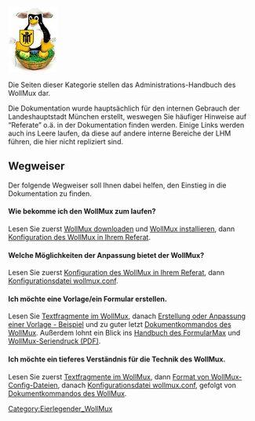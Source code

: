 ![Eierlegender WollMux](100px-Wollmux.jpg "Eierlegender WollMux")

Die Seiten dieser Kategorie stellen das Administrations-Handbuch des WollMux dar.

Die Dokumentation wurde hauptsächlich für den internen Gebrauch der Landeshauptstadt München erstellt, weswegen Sie häufiger Hinweise auf “Referate” o.ä. in der Dokumentation finden werden. Einige Links werden auch ins Leere laufen, da diese auf andere interne Bereiche der LHM führen, die hier nicht repliziert sind.

Wegweiser
---------

Der folgende Wegweiser soll Ihnen dabei helfen, den Einstieg in die Dokumentation zu finden.

#### Wie bekomme ich den WollMux zum laufen?

Lesen Sie zuerst [WollMux downloaden](../Hauptseite.md) und [WollMux installieren](../Getting_Started.md), dann [Konfiguration des WollMux in Ihrem Referat](Konfiguration_des_WollMux_in_Ihrem_Referat.md).

#### Welche Möglichkeiten der Anpassung bietet der WollMux?

Lesen Sie zuerst [Konfiguration des WollMux in Ihrem Referat](Konfiguration_des_WollMux_in_Ihrem_Referat.md), dann [Konfigurationsdatei wollmux.conf](Konfigurationsdatei_wollmux_conf.md).

#### Ich möchte eine Vorlage/ein Formular erstellen.

Lesen Sie [Textfragmente im WollMux](Textfragmente_im_WollMux.md), danach [Erstellung oder Anpassung einer Vorlage - Beispiel](FormularMax/Erstellung_oder_Anpassung_einer_Vorlage_-_Beispiel.md) und zu guter letzt [Dokumentkommandos des WollMux](Dokumentkommandos_des_WollMux.md). Außerdem lohnt ein Blick ins [Handbuch des FormularMax](FormularMax/FormularMax.md) und [WollMux-Seriendruck (PDF)](http://www.wollmux.net/files/WollMux_Seriendruck.pdf).

#### Ich möchte ein tieferes Verständnis für die Technik des WollMux.

Lesen Sie zuerst [Textfragmente im WollMux](Textfragmente_im_WollMux.md), dann [Format von WollMux-Config-Dateien](Format_von_WollMux-Config-Dateien.md), danach [Konfigurationsdatei wollmux.conf](Konfigurationsdatei_wollmux_conf.md), gefolgt von [Dokumentkommandos des WollMux](Dokumentkommandos_des_WollMux.md).

<Category:Eierlegender_WollMux>
